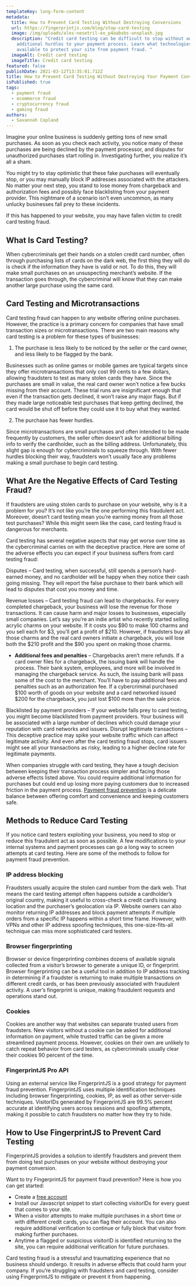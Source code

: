 ```yaml
---
templateKey: long-form-content
metadata:
  title: How to Prevent Card Testing Without Destroying Conversions
  url: https://fingerprintjs.com/blog/stop-card-testing
  image: /img/uploads/ales-nesetril-ex_p4aabxbs-unsplash.jpg
  description: "Credit card testing can be difficult to stop without adding
    additional hurdles to your payment process. Learn what technologies are
    available to protect your site from payment fraud. "
  imageAlt: Credit card testing
  imageTitle: Credit card testing
featured: false
publishDate: 2021-03-12T13:35:01.712Z
title: How to Prevent Card Testing Without Destroying Your Payment Conversions
isPublished: true
tags:
  - payment fraud
  - ecommerce fraud
  - cryptocurrency fraud
  - gaming fraud
authors:
  - Savannah Copland
---
```

Imagine your online business is suddenly getting tons of new small purchases. As soon as you check each activity, you notice many of these purchases are being declined by the payment processor, and disputes for unauthorized purchases start rolling in. Investigating further, you realize it’s all a sham.

You might try to stay optimistic that these fake purchases will eventually stop, or you may manually block IP addresses associated with the attackers. No matter your next step, you stand to lose money from chargeback and authorization fees and possibly face blacklisting from your payment provider. This nightmare of a scenario isn’t even uncommon, as many unlucky businesses fall prey to these incidents. 

If this has happened to your website, you may have fallen victim to credit card testing fraud.

## What Is Card Testing?

When cybercriminals get their hands on a stolen credit card number, often through purchasing lists of cards on the dark web, the first thing they will do is check if the information they have is valid or not. To do this, they will make small purchases on an unsuspecting merchant’s website. If the transaction goes through, the cybercriminal will know that they can make another large purchase using the same card.

## Card Testing and Microtransactions

Card testing fraud can happen to any website offering online purchases. However, the practice is a primary concern for companies that have small transaction sizes or microtransactions. There are two main reasons why card testing is a problem for these types of businesses:

1. The purchase is less likely to be noticed by the seller or the card owner, and less likely to be flagged by the bank.

Businesses such as online games or mobile games are typical targets since they offer microtransactions that only cost 99 cents to a few dollars, allowing fraudsters to test as many stolen cards they have. Since the purchases are small in value, the real card owner won’t notice a few bucks missing from their account. These trial runs are insignificant enough that even if the transaction gets declined, it won’t raise any major flags. But if they made large noticeable test purchases that keep getting declined, the card would be shut off before they could use it to buy what they wanted.  

2. The purchase has fewer hurdles.

Since microtransactions are small purchases and often intended to be made frequently by customers, the seller often doesn’t ask for additional billing info to verify the cardholder, such as the billing address. Unfortunately, this slight gap is enough for cybercriminals to squeeze through. With fewer hurdles blocking their way, fraudsters won’t usually face any problems making a small purchase to begin card testing.

## What Are the Negative Effects of Card Testing Fraud?

If fraudsters are using stolen cards to purchase on your website, why is it a problem for you? It’s not like you’re the one performing this fraudulent act. Moreover, doesn’t card testing mean you’re earning money from all those test purchases? While this might seem like the case, card testing fraud is dangerous for merchants.

Card testing has several negative aspects that may get worse over time as the cybercriminal carries on with the deceptive practice. Here are some of the adverse effects you can expect if your business suffers from card testing fraud:

Disputes – Card testing, when successful, still spends a person’s hard-earned money, and no cardholder will be happy when they notice their cash going missing. They will report the false purchase to their bank which will lead to disputes that cost you money and time.

Revenue losses – Card testing fraud can lead to chargebacks. For every completed chargeback, your business will lose the revenue for those transactions. It can cause harm and major losses to businesses, especially small companies. Let’s say you’re an indie artist who recently started selling acrylic charms on your website. If it costs you $90 to make 100 charms and you sell each for $3, you’ll get a profit of $210. However, if fraudsters buy all those charms and the real card owners initiate a chargeback, you will lose both the $210 profit and the $90 you spent on making those charms.

* **Additional fees and penalties** – Chargebacks aren’t mere refunds. If a card owner files for a chargeback, the issuing bank will handle the process. Their bank system, employees, and more will be involved in managing the chargeback service. As such, the issuing bank will pass some of the cost to the merchant. You’ll have to pay additional fees and penalties such as an authorization fee. If a cybercriminal purchased $100 worth of goods on your website and a card networked issued $200 for the chargeback, you just lost $100 more than the sale price.

Blacklisted by payment providers – If your website falls prey to card testing, you might become blacklisted from payment providers. Your business will be associated with a large number of declines which could damage your reputation with card networks and issuers.
Disrupt legitimate transactions – This deceptive practice may spike your website traffic which can affect legitimate activity. And even after the card testing fraud stops, card issuers might see all your transactions as risky, leading to a higher decline rate for legitimate payments.  

When companies struggle with card testing, they have a tough decision between keeping their transaction process simpler and facing those adverse effects listed above. You could require additional information for purchases but could end up losing more paying customers due to increased friction in the payment process. [Payment fraud prevention](https://fingerprintjs.com/payment-fraud/) is a delicate balance between offering comfort and convenience and keeping customers safe.

## Methods to Reduce Card Testing

If you notice card testers exploiting your business, you need to stop or reduce this fraudulent act as soon as possible. A few modifications to your internal systems and payment processes can go a long way to screen attempts at card testing. Here are some of the methods to follow for payment fraud prevention.

### IP address blocking

Fraudsters usually acquire the stolen card number from the dark web. That means the card testing attempt often happens outside a cardholder’s original country, making it useful to cross-check a credit card’s issuing location and the purchaser’s geolocation via IP. Website owners can also monitor returning IP addresses and block payment attempts if multiple orders from a specific IP happens within a short time frame. However, with VPNs and other IP address spoofing techniques, this one-size-fits-all technique can miss more sophisticated card testers.

### Browser fingerprinting

Browser or device fingerprinting combines dozens of available signals collected from a visitor’s browser to generate a unique ID, or fingerprint. Browser fingerprinting can be a useful tool in addition to IP address tracking in determining if a fraudster is returning to make multiple transactions on different credit cards, or has been previously associated with fraudulent activity. A user’s fingerprint is unique, making fraudulent requests and operations stand out.

### Cookies

Cookies are another way that websites can separate trusted users from fraudsters. New visitors without a cookie can be asked for additional information on payment, while trusted traffic can be given a more streamlined payment process. However, cookies on their own are unlikely to catch repeat behavior from card testers, as cybercriminals usually clear their cookies 90 percent of the time. 

### FingerprintJS Pro API

Using an external service like FingerprintJS is a good strategy for payment fraud prevention. FingerprintJS uses multiple identification techniques including browser fingerprinting, cookies, IP, as well as other server-side techniques. VisitorIDs generated by FingerprintJS are 99.5% percent accurate at identifying users across sessions and spoofing attempts, making it possible to catch fraudsters no matter how they try to hide.

## How to Use FingerprintJS to Prevent Card Testing

FingerprintJS provides a solution to identify fraudsters and prevent them from doing test purchases on your website without destroying your payment conversion. 

Want to try FingerprintJS for payment fraud prevention? Here is how you can get started:

* Create a [free account](https://dashboard.fingerprintjs.com/signup)
* Install our Javascript snippet to start collecting visitorIDs for every guest that comes to your site.
* When a visitor attempts to make multiple purchases in a short time or with different credit cards, you can flag their account. You can also require additional verification to continue or fully block that visitor from making further purchases.
* Anytime a flagged or suspicious visitorID is identified returning to the site, you can require additional verification for future purchases.

Card testing fraud is a stressful and traumatizing experience that no business should undergo. It results in adverse effects that could harm your company. If you’re struggling with fraudsters and card testing, consider using FingerprintJS to mitigate or prevent it from happening.